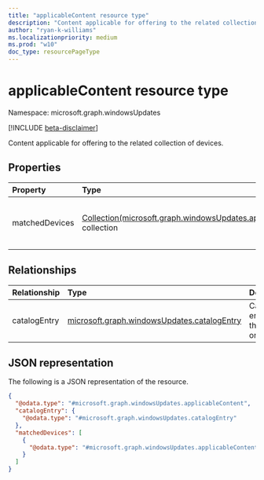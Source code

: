 ```yaml
---
title: "applicableContent resource type"
description: "Content applicable for offering to the related collection of devices."
author: "ryan-k-williams"
ms.localizationpriority: medium
ms.prod: "w10"
doc_type: resourcePageType
---
```


# applicableContent resource type

Namespace: microsoft.graph.windowsUpdates

[!INCLUDE [beta-disclaimer](../../includes/beta-disclaimer.md)]

Content applicable for offering to the related collection of devices.

## Properties
|Property|Type|Description|
|:---|:---|:---|
|matchedDevices|[Collection(microsoft.graph.windowsUpdates.applicableContentDeviceMatch)](../resources/windowsupdates-applicablecontentdevicematch.md) collection|Collection of devices and recommendations for applicable catalog content.|

## Relationships
|Relationship|Type|Description|
|:---|:---|:---|
|catalogEntry|[microsoft.graph.windowsUpdates.catalogEntry](../resources/windowsupdates-catalogentry.md)|Catalog entry for the update or content.|


## JSON representation
The following is a JSON representation of the resource.
<!-- {
  "blockType": "resource",
  "@odata.type": "microsoft.graph.windowsUpdates.applicableContent"
}
-->
``` json
{
  "@odata.type": "#microsoft.graph.windowsUpdates.applicableContent",
  "catalogEntry": {
    "@odata.type": "#microsoft.graph.windowsUpdates.catalogEntry"
  },
  "matchedDevices": [
    {
      "@odata.type": "#microsoft.graph.windowsUpdates.applicableContentDeviceMatch"
    }
  ]
}
```

